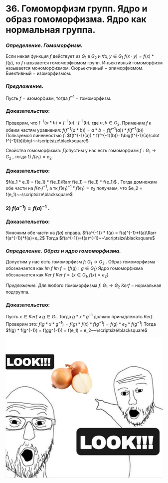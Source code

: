# 36. Гомоморфизм групп. Ядро и образ гомоморфизма. Ядро как нормальная группа.

### *Определение. Гомоморфизм.*
Если некая функция $f$ действует из $G_1$ в $G_2$ и $\forall x, y \in G_1$
$f(x\cdot y) = f(x) * f(y)$, то $f$ называется гомоморфизмом групп.
Инъективный гомоморфизм называется мономорфизмом.
Сюрьективный $-$ эпиморфизмом.
Биективный $-$ изоморфизмом.

### *Предложение.*
Пусть $f$  $-$ изоморфизм, тогда $f^{-1}$ $-$ гомоморфизм.

### Доказательство:
Проверим, что $f^{-1} (a * b) = f^{-1}(a) \cdot f^{-1}(b),$ где $a,b \in G_2$.
Применим $f$ к обеим частям уравнения:
$f(f^{-1}(a * b))=a*b=f(f^{-1}(a)) * f(f^{-1}(b))$
Пользуемся линейностью $f$:
$f(f^{-1}(a)) * f(f^{-1}(b))=f\big(f^{-1}(a)\cdot f^{-1}(b)\big)~~\scriptsize\blacksquare$

Свойства гомоморфизма:
Допустим у нас есть гомоморфизм $f:G_1 \rightarrow G_2$ , тогда 
$1)$ $f(e_1) = e_2$.

### Доказательство:
$f(e_1 * e_1) = f(e_1) * f(e_1)\Rarr f(e_1) = f(e_1) * f(e_1)$
.
Тогда домножим обе части на $f(e_1)^{-1}$, а тк $f(e_1)^{-1} * f(e_1) = e_2$ получаем, что $e_2 = f(e_1)~~\scriptsize\blacksquare$

### $2)$ $f(a^{-1}) = f(a)^{-1}$ .

### Доказательство:
Умножим обе части на $f(a)$ справа.
$f(a^{-1}) * f(a) = f(a)^{-1}*f(a)\Rarr f(a^{-1})*f(a)=e_2$
Тогда $f(a^{-1})=f(a)^{-1}~~\scriptsize\blacksquare$

### *Определение. Образ и ядро гомоморфизма.*
Допустим у нас есть гомоморфизм $f$: $G_1 \rightarrow G_2$ .
Образ гомоморфизма обозначается как $Im \ f$
$Im \ f = \{ f(g) : g \in G_1 \}$
Ядро гомоморфизма обозначается как $Ker \ f$
$Ker \ f = \{ x \in G_1, f(x) = e_2 \}$

*Предложение.*
Для любого гомоморфизма $f$: $G_1 \rightarrow G_2$ 
$Ker  f$  $-$ нормальная подгруппа.

### Доказательство: 
Пусть $x \in Ker f$ и $g \in G_1$. 
Тогда $g*x*g^{-1}$ должно принадлежать $Kerf$. Проверим это:
$f(g*x*g^{-1}) = f(g) * f(x) * f(g^{-1}) = f(g) * e_2 * f(g^{-1})$
Тогда $f(g) * f(g^{-1}) = f(gg^{-1}) = f(e_1) = e_2~~\scriptsize\blacksquare$

![Untitled](sem1/notes/algebra_exam/36/Untitled.png)